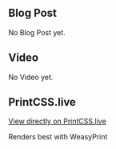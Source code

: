 ## Blog Post

No Blog Post yet.

## Video

No Video yet.

## PrintCSS.live

[View directly on PrintCSS.live](https://printcss.live/X46dBBXd79)

Renders best with WeasyPrint 
